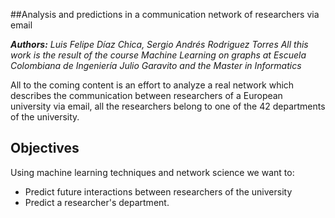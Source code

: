 ##Analysis and predictions in a communication network of researchers via email

***Authors:**  Luis Felipe Díaz Chica, Sergio Andrés Rodriguez Torres*
*All this work is the result of the course Machine Learning on graphs at Escuela Colombiana de Ingeniería Julio Garavito and the Master in Informatics*

All to the coming content is an effort to analyze a real network which describes the communication between researchers of a European university via email, all the researchers belong to one of the 42 departments of the university.

## Objectives
Using machine learning techniques and network science we want to:
* Predict future interactions between researchers of the university
* Predict a researcher's department. 
